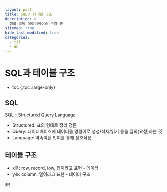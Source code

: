 ```yaml
---
layout: post
title: SQL과 테이블 구조
description: >
  생활 코딩 데이터베이스 수강 중
sitemap: true
hide_last_modified: true
categories:
  - til
  - db
---
```


# SQL과 테이블 구조

* toc
{:toc .large-only}

## SQL

SQL - Structured Query Language
- Structured: 표의 형태로 정리 정돈
- Query: 데이터베이스에 데이터를 명령어로 생성/삭제/읽기 등을 질의(요청)하는 것
- Language: 약속이된 언어를 통해 상호작용 

## 테이블 구조

- x축: row, record, low, 행이라고 표현 - 데이터
- y축: column, 열이라고 표현 - 데이터 구조


끝!
